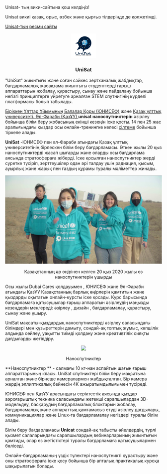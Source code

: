 Unisat- тың  вики-сайтына қош келдіңіз!

Unisat викиі қазақ, орыс, өзбек және қырғыз тілдерінде де қолжетімді.

[Unisat-тың ресми сайты](https://unisat.kz)

<p align="center">
  <a href="https://unisat.kz">
    <img src="assets/images/logo.png" alt="Logo" width="80" height="80">
  </a>

  <h3 align="center">UniSat</h3>

"UniSat" жиынтығы және соған сәйкес зертханалық жабдықтар, бағдарламалық жасақтама жиынтығы студенттерді ғарыш аппараттарын жобалау, құрастыру, сынау және пайдалану бойынша негізгі принциптерге үйретуге арналған STEM спутнигінің күрделі платформасы болып табылады.

[Біріккен Ұлттар Ұйымының Балалар Қоры (ЮНИСЕФ)](http://unicef.org ) және [ Қазақ ұлттық университеті. Әл-Фараби (ҚазҰУ) ](https://kaznu.kz ) **unisat наноспутниктерін** әзірлеу бойынша білім беру жобасының екінші кезеңін іске қосты. 14 пен 25 жас аралығындағы қыздар осы онлайн-тренингке келесі [сілтеме](https://cut.ly/Xn2FF3y) бойынша тіркеле алады.

**UniSat** -ЮНИСЕФ пен әл-Фараби атындағы Қазақ ұлттық университетінің бірлескен білім беру бағдарламасы. Өткен жылы 20 қыз наноспутниктерді жасап шығарды және оларды осы бағдарлама аясында стратосфераға жіберді. Іске қосылған наноспутниктер жерді суретке түсіріп, зерттеушілер одан әрі талдау үшін радиация, қысым, ауырлық және жарық пен газдың құрамы туралы мәліметтер жинады.

<p align="center">
    <img src="assets/images/launch-2020.png">
</p>
<p align="center">Қазақстанның әр өңірінен келген 20 қыз 2020 жылы өз наноспутниктерін ұшырды</p>

Осы жылы Dubai Cares қолдауымен , ЮНИСЕФ және  Әл-Фараби  атындағы ҚазҰУ Қазақстанның барлық өңірлерін қамтитын және қыздарды оқытатын онлайн-курсты іске қосады. Курс барысында бағдарламаға қатысушылар ғарыш аппаратын әзірлеудің маңызды кезеңдерін меңгереді: әзірлеу , дизайн , бағдарламалау, құрастыру, сынау және ұшыру.

UniSat мақсаты-қыздардың наноспутниктерді әзірлеу саласындағы білімдері мен құзыреттерін дамыту, сондай-ақ топтық жұмыс, көпшілік алдында сөйлеу, уақытты тиімді қолдану және креативтілік сияқты дағдыларды жетілдіру.

<p align="center">
    <img src="assets/images/unisat.jpg">
</p>
<p align="center">
    Наноспутниктер
</p>





**Наноспутниктер ** - салмағы 10 кг-нан аспайтын шағын ғарыш аппараттарының класы. UniSat спутниктері білім беру мақсатына арналған және бірнеше камералармен жабдықталған. Бір камера жердің эллиптикалық бейнесін 4K ажыратымдылығымен түсіреді.

ЮНИСЕФ пен ҚазҰУ арасындағы серіктестік аясында қыздар аэроғарыштық техника саласындағы жетекші сарапшылардан 3D-модельдеу, басқарудың бағдарламалық блоктарын жобалау, бағдарламалық және аппараттық қамтамасыз етуді әзірлеу дағдылары, коммуникациялар және Linux-та бағдарламалау негіздері туралы білім алады.

Білім беру бағдарламасы **Unicat** сондай-ақ табысты әйелдердің, түрлі қызмет салаларындағы сарапшылардың вебинарларының жиынтығын қамтиды, олар өз жетістіктері туралы бағдарламаға қатысушылармен бөліседі.

Онлайн-бағдарламаның үздік түлектері наноспутникті құрастыру және оны стратосфераға іске қосу бойынша бір апталық практикалық курсқа шақырылатын болады.

